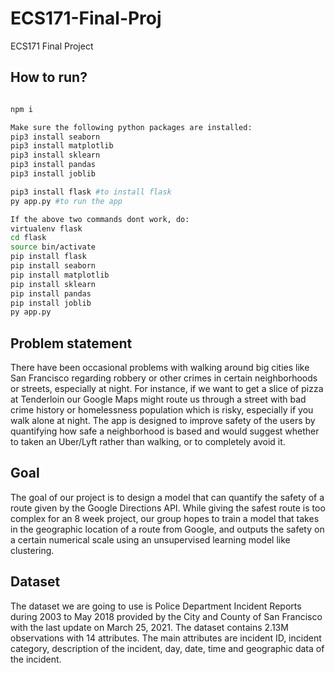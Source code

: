 # ECS171-Final-Proj
ECS171 Final Project

## How to run?
```sh

npm i

Make sure the following python packages are installed:
pip3 install seaborn
pip3 install matplotlib
pip3 install sklearn
pip3 install pandas
pip3 install joblib

pip3 install flask #to install flask 
py app.py #to run the app

If the above two commands dont work, do:
virtualenv flask
cd flask
source bin/activate
pip install flask
pip install seaborn
pip install matplotlib
pip install sklearn
pip install pandas
pip install joblib
py app.py
```
## Problem statement
There have been occasional problems with walking around big cities like San
Francisco regarding robbery or other crimes in certain neighborhoods or streets,
especially at night. For instance, if we want to get a slice of pizza at Tenderloin
our Google Maps might route us through a street with bad crime history or
homelessness population which is risky, especially if you walk alone at night.
The app is designed to improve safety of the users by quantifying how safe a
neighborhood is based and would suggest whether to taken an Uber/Lyft rather
than walking, or to completely avoid it.

## Goal

The goal of our project is to design a model that can quantify the safety of a
route given by the Google Directions API. While giving the safest route is too
complex for an 8 week project, our group hopes to train a model that takes in
the geographic location of a route from Google, and outputs the safety on a
certain numerical scale using an unsupervised learning model like clustering.

## Dataset

The dataset we are going to use is Police Department Incident Reports during
2003 to May 2018 provided by the City and County of San Francisco with the
last update on March 25, 2021. The dataset contains 2.13M observations with 14
attributes. The main attributes are incident ID, incident category, description
of the incident, day, date, time and geographic data of the incident.
